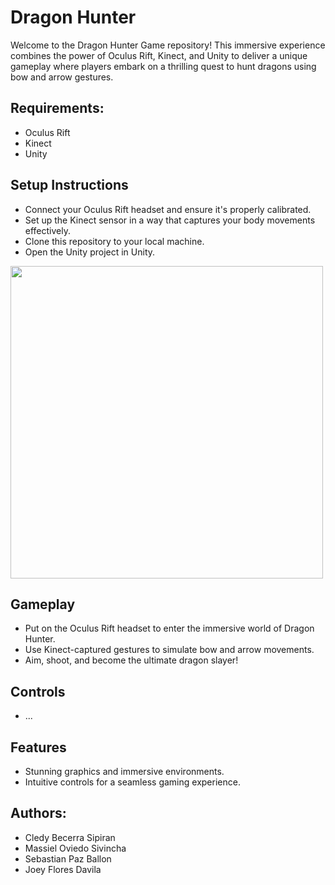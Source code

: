 # Dragon Hunter
Welcome to the Dragon Hunter Game repository! This immersive experience combines the power of Oculus Rift, Kinect, and Unity to deliver a unique gameplay where players embark on a thrilling quest to hunt dragons using bow and arrow gestures.

## Requirements:
- Oculus Rift
- Kinect
- Unity

## Setup Instructions
- Connect your Oculus Rift headset and ensure it's properly calibrated.
- Set up the Kinect sensor in a way that captures your body movements effectively.
- Clone this repository to your local machine.
- Open the Unity project in Unity.


<img src="https://i.postimg.cc/RVXJtW0X/gd2.png" width="500" align="center">

## Gameplay
- Put on the Oculus Rift headset to enter the immersive world of Dragon Hunter.
- Use Kinect-captured gestures to simulate bow and arrow movements.
- Aim, shoot, and become the ultimate dragon slayer!

## Controls
- ...

## Features
- Stunning graphics and immersive environments.
- Intuitive controls for a seamless gaming experience.

## Authors:
- Cledy Becerra Sipiran
- Massiel Oviedo Sivincha
- Sebastian Paz Ballon
- Joey Flores Davila

